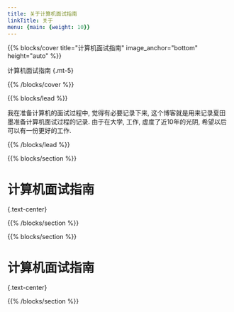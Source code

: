 ```yaml
---
title: 关于计算机面试指南
linkTitle: 关于
menu: {main: {weight: 10}}
---
```


{{% blocks/cover title="计算机面试指南" image_anchor="bottom" height="auto" %}}

计算机面试指南
{.mt-5}

{{% /blocks/cover %}}

{{% blocks/lead %}}

我在准备计算机的面试过程中, 觉得有必要记录下来, 这个博客就是用来记录夏田墨准备计算机面试过程的记录. 由于在大学, 工作, 虚度了近10年的光阴, 希望以后可以有一份更好的工作. 

{{% /blocks/lead %}}

{{% blocks/section %}}

# 计算机面试指南
{.text-center}

{{% /blocks/section %}}

{{% blocks/section %}}

# 计算机面试指南
{.text-center}

{{% /blocks/section %}}

